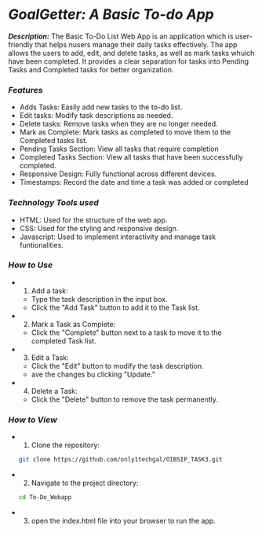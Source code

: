 # ***GoalGetter: A Basic To-do App***

***Description:***
The Basic To-Do List Web App is an application which is user-friendly that helps nusers manage their daily tasks effectively. The app allows the users to add, edit, and delete tasks, as well as mark tasks whuich have been completed. It provides a clear separation for tasks into Pending Tasks and Completed tasks for better organization.

### ***Features***
- Adds Tasks: Easily add new tasks to the to-do list.
- Edit tasks: Modify task descriptions as needed.
- Delete tasks: Remove tasks when they are no longer needed.
- Mark as Complete: Mark tasks as completed to move them to the Completed tasks list.
- Pending Tasks Section: View all tasks that require completion
- Completed Tasks Section: View all tasks that have been successfully completed.
- Responsive Design: Fully functional across different devices.
- Timestamps: Record the date and time a task was added or completed

### ***Technology Tools used***
- HTML: Used for the structure of the web app.
- CSS: Used for the styling and responsive design.
- Javascript: Used to implement interactivity and manage task funtionalities.

### ***How to Use***
- 1. Add a task:
    - Type the task description in the input box.
    - Click the "Add Task" button to add it to the Task list.
- 2. Mark a Task as Complete:
    - Click the "Complete" button next to a task to move it to the completed Task list.
- 3. Edit a Task:
    - Click the "Edit" button to modify the task description.
    - ave the changes bu clicking "Update."
- 4. Delete a Task:
    - Click the "Delete" button to remove the task permanently.

### ***How to View***
- 1. Clone the repository:
```bash
   git clone https://github.com/only1techgal/OIBSIP_TASK3.git
```
- 2. Navigate to the project directory:
```bash
   cd To-Do_Webapp
```
- 3. open the index.html file into your browser to run the app.
